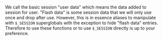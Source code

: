 We call the basic session "user data" which means the data added to session for user. "Flash data" is some session data that we will only use once and drop after use. However, this is in essence aliases to manipulate with `$_SESSION` superglobals with the exception to hide "flash data" entries. Therefore to use these functions or to use `$_SESSION` directly is up to your preference.